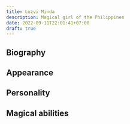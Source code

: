 ```yaml
---
title: Luzvi Minda
description: Magical girl of the Philippines
date: 2022-09-11T22:01:41+07:00
draft: true
---
```


## Biography

## Appearance

## Personality

## Magical abilities
